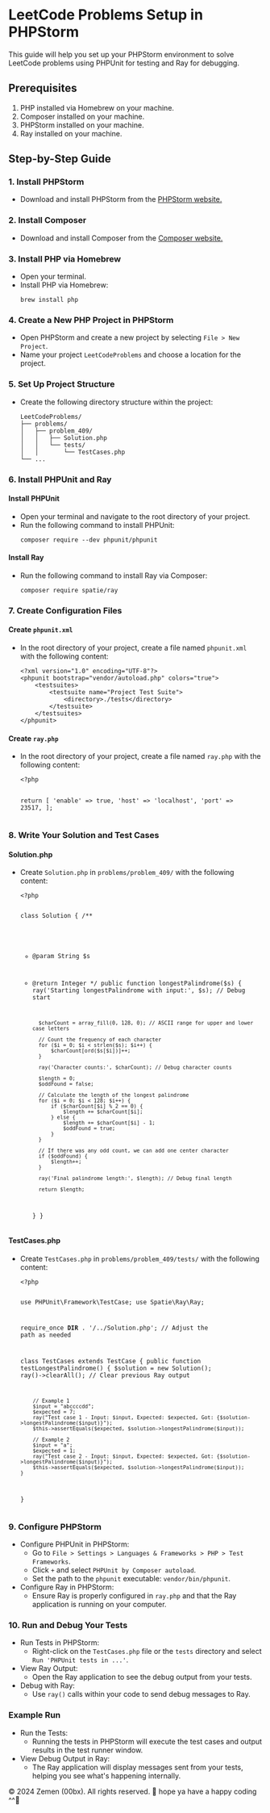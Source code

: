<!DOCTYPE html>
<html lang="en">
<head>
    <meta charset="UTF-8">
    <meta name="viewport" content="width=device-width, initial-scale=1.0">
</head>
<body>

<h1>LeetCode Problems Setup in PHPStorm</h1>
<p>This guide will help you set up your PHPStorm environment to solve LeetCode problems using PHPUnit for testing and Ray for debugging.</p>

<h2>Prerequisites</h2>
<ol>
    <li>PHP installed via Homebrew on your machine.</li>
    <li>Composer installed on your machine.</li>
    <li>PHPStorm installed on your machine.</li>
    <li>Ray installed on your machine.</li>
</ol>

<h2>Step-by-Step Guide</h2>

<h3>1. Install PHPStorm</h3>
<ul>
    <li>Download and install PHPStorm from the <a href="https://www.jetbrains.com/phpstorm/download/#section=mac">PHPStorm website.</a></li>
</ul>

<h3>2. Install Composer</h3>
<ul>
    <li>Download and install Composer from the <a href="https://getcomposer.org">Composer website.</a></li>
</ul>

<h3>3. Install PHP via Homebrew</h3>
<ul>
    <li>Open your terminal.</li>
    <li>Install PHP via Homebrew:</li>
    <pre><code>brew install php</code></pre>
</ul>

<h3>4. Create a New PHP Project in PHPStorm</h3>
<ul>
    <li>Open PHPStorm and create a new project by selecting <code>File &gt; New Project</code>.</li>
    <li>Name your project <code>LeetCodeProblems</code> and choose a location for the project.</li>
</ul>

<h3>5. Set Up Project Structure</h3>
<ul>
    <li>Create the following directory structure within the project:</li>
    <pre><code>LeetCodeProblems/
├── problems/
│   ├── problem_409/
│   │   ├── Solution.php
│   │   └── tests/
│   │       └── TestCases.php
└── ...</code></pre>
</ul>

<h3>6. Install PHPUnit and Ray</h3>
<h4>Install PHPUnit</h4>
<ul>
    <li>Open your terminal and navigate to the root directory of your project.</li>
    <li>Run the following command to install PHPUnit:</li>
    <pre><code>composer require --dev phpunit/phpunit</code></pre>
</ul>

<h4>Install Ray</h4>
<ul>
    <li>Run the following command to install Ray via Composer:</li>
    <pre><code>composer require spatie/ray</code></pre>
</ul>

<h3>7. Create Configuration Files</h3>
<h4>Create <code>phpunit.xml</code></h4>
<ul>
    <li>In the root directory of your project, create a file named <code>phpunit.xml</code> with the following content:</li>
    <pre><code>&lt;?xml version="1.0" encoding="UTF-8"?&gt;
&lt;phpunit bootstrap="vendor/autoload.php" colors="true"&gt;
    &lt;testsuites&gt;
        &lt;testsuite name="Project Test Suite"&gt;
            &lt;directory&gt;./tests&lt;/directory&gt;
        &lt;/testsuite&gt;
    &lt;/testsuites&gt;
&lt;/phpunit&gt;</code></pre>
</ul>

<h4>Create <code>ray.php</code></h4>
<ul>
    <li>In the root directory of your project, create a file named <code>ray.php</code> with the following content:</li>
    <pre><code>&lt;?php

return [
'enable' => true,
'host' => 'localhost',
'port' => 23517,
];</code></pre>
</ul>

<h3>8. Write Your Solution and Test Cases</h3>
<h4>Solution.php</h4>
<ul>
    <li>Create <code>Solution.php</code> in <code>problems/problem_409/</code> with the following content:</li>
    <pre><code>&lt;?php

class Solution {
/**
* @param String $s
* @return Integer
*/
public function longestPalindrome($s) {
ray('Starting longestPalindrome with input:', $s); // Debug start

        $charCount = array_fill(0, 128, 0); // ASCII range for upper and lower case letters

        // Count the frequency of each character
        for ($i = 0; $i < strlen($s); $i++) {
            $charCount[ord($s[$i])]++;
        }

        ray('Character counts:', $charCount); // Debug character counts

        $length = 0;
        $oddFound = false;

        // Calculate the length of the longest palindrome
        for ($i = 0; $i < 128; $i++) {
            if ($charCount[$i] % 2 == 0) {
                $length += $charCount[$i];
            } else {
                $length += $charCount[$i] - 1;
                $oddFound = true;
            }
        }

        // If there was any odd count, we can add one center character
        if ($oddFound) {
            $length++;
        }

        ray('Final palindrome length:', $length); // Debug final length

        return $length;
    }
}</code></pre>
</ul>

<h4>TestCases.php</h4>
<ul>
    <li>Create <code>TestCases.php</code> in <code>problems/problem_409/tests/</code> with the following content:</li>
    <pre><code>&lt;?php

use PHPUnit\Framework\TestCase;
use Spatie\Ray\Ray;

require_once __DIR__ . '/../Solution.php'; // Adjust the path as needed

class TestCases extends TestCase {
public function testLongestPalindrome() {
$solution = new Solution();
ray()->clearAll(); // Clear previous Ray output

        // Example 1
        $input = "abccccdd";
        $expected = 7;
        ray("Test case 1 - Input: $input, Expected: $expected, Got: {$solution->longestPalindrome($input)}");
        $this->assertEquals($expected, $solution->longestPalindrome($input));

        // Example 2
        $input = "a";
        $expected = 1;
        ray("Test case 2 - Input: $input, Expected: $expected, Got: {$solution->longestPalindrome($input)}");
        $this->assertEquals($expected, $solution->longestPalindrome($input));
    }
}</code></pre>
</ul>

<h3>9. Configure PHPStorm</h3>
<ul>
    <li>Configure PHPUnit in PHPStorm:
        <ul>
            <li>Go to <code>File &gt; Settings &gt; Languages & Frameworks &gt; PHP &gt; Test Frameworks</code>.</li>
            <li>Click <code>+</code> and select <code>PHPUnit by Composer autoload</code>.</li>
            <li>Set the path to the <code>phpunit</code> executable: <code>vendor/bin/phpunit</code>.</li>
        </ul>
    </li>
    <li>Configure Ray in PHPStorm:
        <ul>
            <li>Ensure Ray is properly configured in <code>ray.php</code> and that the Ray application is running on your computer.</li>
        </ul>
    </li>
</ul>

<h3>10. Run and Debug Your Tests</h3>
<ul>
    <li>Run Tests in PHPStorm:
        <ul>
            <li>Right-click on the <code>TestCases.php</code> file or the <code>tests</code> directory and select <code>Run 'PHPUnit tests in ...'</code>.</li>
        </ul>
    </li>
    <li>View Ray Output:
        <ul>
            <li>Open the Ray application to see the debug output from your tests.</li>
        </ul>
    </li>
    <li>Debug with Ray:
        <ul>
            <li>Use <code>ray()</code> calls within your code to send debug messages to Ray.</li>
        </ul>
    </li>
</ul>

<h3>Example Run</h3>
<ul>
    <li>Run the Tests:
        <ul>
            <li>Running the tests in PHPStorm will execute the test cases and output results in the test runner window.</li>
        </ul>
    </li>
    <li>View Debug Output in Ray:
        <ul>
            <li>The Ray application will display messages sent from your tests, helping you see what's happening internally.</li>
        </ul>
    </li>
</ul>
<p>&copy; 2024 Zemen (00bx). All rights reserved. 🌟 hope ya have a happy coding ^^🚀</p>


</body>
</html>
